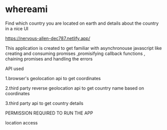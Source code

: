 # whereami

Find which country you are located on earth and details about the country in a nice UI 


https://nervous-allen-dec787.netlify.app/


This application is created to get familiar with asynchronouse javascript like creating and consuming promises ,promisifying callback functions , chaining promises 
and handling the errors


API used 

1.browser's geolocation api to get coordinates

2.third party reverse geolocation api to get country name based on coordinates

3.third party api to get country details  

PERMISSION REQUIRED TO RUN THE APP

location access
